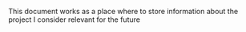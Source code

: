 This document works as a place where to store information about the project I consider 
relevant for the future